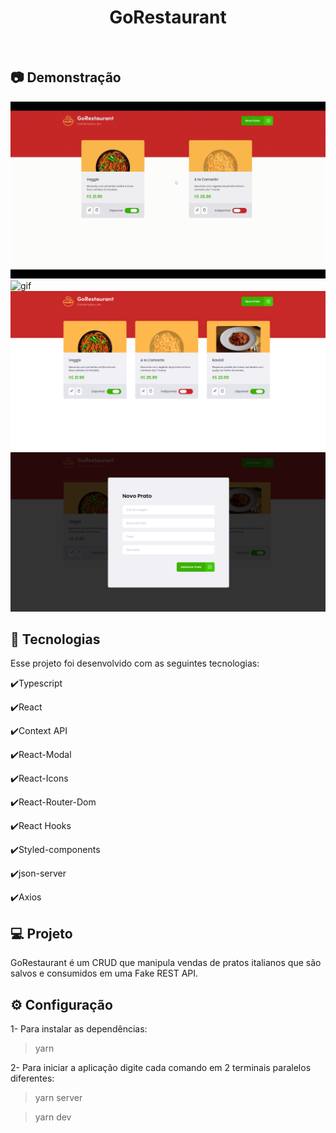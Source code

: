 <h1 align="center">
  GoRestaurant
</h1>

<br>

## :camera: Demonstração

![gif](github/GoRestaurant.gif)
![gif](github/GoRestaurantM.gif)
![png1](github/goRestaurantImg1.png)
![png2](github/goRestaurantImg2.png)

## :rocket: Tecnologias

Esse projeto foi desenvolvido com as seguintes tecnologias:

✔️Typescript

✔️React

✔️Context API

✔️React-Modal

✔️React-Icons

✔️React-Router-Dom

✔️React Hooks

✔️Styled-components

✔️json-server

✔️Axios

## 💻 Projeto

GoRestaurant é um CRUD que manipula vendas de pratos italianos que são salvos e consumidos em uma Fake REST API.

## ⚙ Configuração

1- Para instalar as dependências:

> yarn

2- Para iniciar a aplicação digite cada comando em 2 terminais paralelos diferentes:

> yarn server

> yarn dev

